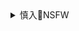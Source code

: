 <details><summary>慎入🔞NSFW</summary>

Not Safe For Work
![](https://upload.wikimedia.org/wikipedia/commons/thumb/d/d3/Biohazard_Symbol_Specification.png/210px-Biohazard_Symbol_Specification.png)

<details><summary><b>风险自理Use At Your Own Risk🈲</summary>

### 网m吁瑞士暴晒“盗g贼”瑞银藏了zg的多少“黑钱”？
https://baijiahao.baidu.com/s?id=1675334257907644549
![](https://pics5.baidu.com/feed/7e3e6709c93d70cf8e55a0275f0af507bba12b4e.jpeg?token=e1cc3dcc25a62af3b309860015c1b25f)
![](https://pics3.baidu.com/feed/1c950a7b02087bf47ffe809c5a05732b10dfcf97.jpeg?token=2826e3d53235fdb21ae3acb3a905b1b9)

### 令人咋舌，瑞士银行公布消息，100位zg人存款合计7.8万亿！
https://new.qq.com/omn/20190804/20190804A07F4V00.html

### 网传100位zg人在瑞士银行有7.8万亿存款，是真的吗？
https://new.qq.com/omn/20190806/20190806A0A5XP00.html

</details>
</details>
